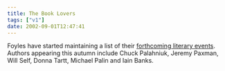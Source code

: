 ```yaml
---
title: The Book Lovers
tags: ["v1"]
date: 2002-09-01T12:47:41
---
```


Foyles have started maintaining a list of their [forthcoming literary events][1]. Authors appearing this autumn include Chuck Palahniuk, Jeremy Paxman, Will Self, Donna Tartt, Michael Palin and Iain Banks.

[1]: http://www.foyles.co.uk/upready3/home/events.htm "Foyles.co.uk: Forthcoming Literary Events"
